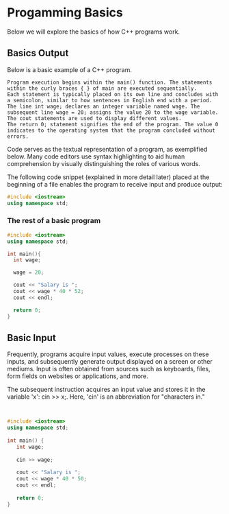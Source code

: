 # Progamming Basics

Below we will explore the basics of how C++ programs work.

## Basics Output

Below is a basic example of a C++ program.

    Program execution begins within the main() function. The statements within the curly braces { } of main are executed sequentially.
    Each statement is typically placed on its own line and concludes with a semicolon, similar to how sentences in English end with a period.
    The line int wage; declares an integer variable named wage. The subsequent line wage = 20; assigns the value 20 to the wage variable.
    The cout statements are used to display different values.
    The return 0; statement signifies the end of the program. The value 0 indicates to the operating system that the program concluded without errors.

Code serves as the textual representation of a program, as exemplified below. Many code editors use syntax highlighting to aid human comprehension by visually distinguishing the roles of various words.

The following code snippet (explained in more detail later) placed at the beginning of a file enables the program to receive input and produce output:

```c++
#include <iostream>
using namespace std;
```

### The rest of a basic program
```c++
#include <iostream>
using namespace std;

int main(){
  int wage;

  wage = 20;

  cout << "Salary is ";
  cout << wage * 40 * 52;
  cout << endl;

  return 0;
}
```

## Basic Input

Frequently, programs acquire input values, execute processes on these inputs, and subsequently generate output displayed on a screen or other mediums. Input is often obtained from sources such as keyboards, files, form fields on websites or applications, and more.

The subsequent instruction acquires an input value and stores it in the variable 'x': cin >> x;. Here, 'cin' is an abbreviation for "characters in."

```c++


#include <iostream>
using namespace std;
 
int main() {
   int wage;
   
   cin >> wage;
 
   cout << "Salary is ";
   cout << wage * 40 * 50;
   cout << endl;
 
   return 0;
}
```
